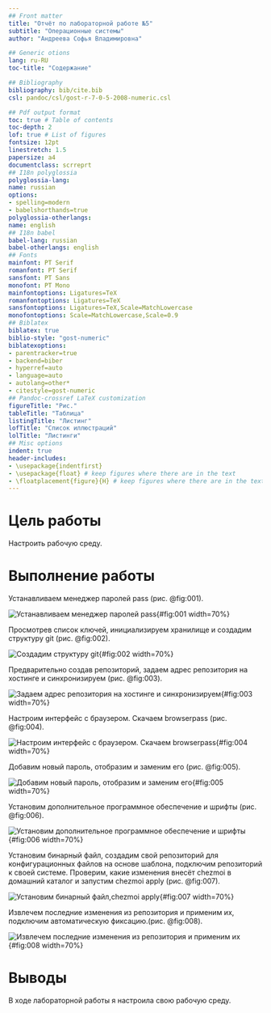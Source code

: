 ```yaml
---
## Front matter
title: "Отчёт по лабораторной работе №5"
subtitle: "Операционные системы"
author: "Андреева Софья Владимировна"

## Generic otions
lang: ru-RU
toc-title: "Содержание"

## Bibliography
bibliography: bib/cite.bib
csl: pandoc/csl/gost-r-7-0-5-2008-numeric.csl

## Pdf output format
toc: true # Table of contents
toc-depth: 2
lof: true # List of figures
fontsize: 12pt
linestretch: 1.5
papersize: a4
documentclass: scrreprt
## I18n polyglossia
polyglossia-lang:
name: russian
options:
- spelling=modern
- babelshorthands=true
polyglossia-otherlangs:
name: english
## I18n babel
babel-lang: russian
babel-otherlangs: english
## Fonts
mainfont: PT Serif
romanfont: PT Serif
sansfont: PT Sans
monofont: PT Mono
mainfontoptions: Ligatures=TeX
romanfontoptions: Ligatures=TeX
sansfontoptions: Ligatures=TeX,Scale=MatchLowercase
monofontoptions: Scale=MatchLowercase,Scale=0.9
## Biblatex
biblatex: true
biblio-style: "gost-numeric"
biblatexoptions:
- parentracker=true
- backend=biber
- hyperref=auto
- language=auto
- autolang=other*
- citestyle=gost-numeric
## Pandoc-crossref LaTeX customization
figureTitle: "Рис."
tableTitle: "Таблица"
listingTitle: "Листинг"
lofTitle: "Список иллюстраций"
lolTitle: "Листинги"
## Misc options
indent: true
header-includes:
- \usepackage{indentfirst}
- \usepackage{float} # keep figures where there are in the text
- \floatplacement{figure}{H} # keep figures where there are in the text
---
```


# Цель работы

Hастроить рабочую среду.

# Выполнение работы

Устанавливаем менеджер паролей pass (рис. @fig:001).

![Устанавливаем менеджер паролей pass](image/1.jpg){#fig:001 width=70%}

Просмотрев список ключей, инициализируем хранилище и создадим структуру git (рис. @fig:002).

![Cоздадим структуру git](image/2.jpg){#fig:002 width=70%}

Предварительно создав репозиторий, задаем адрес репозитория на хостинге и синхронизируем (рис. @fig:003).

![3адаем адрес репозитория на хостинге и синхронизируем](image/3.jpg){#fig:003 width=70%}

Настроим интерфейс с браузером. Скачаем browserpass (рис. @fig:004).

![Настроим интерфейс с браузером. Скачаем browserpass ](image/4.jpg){#fig:004 width=70%}

Добавим новый пароль, отобразим и заменим его (рис. @fig:005).

![Добавим новый пароль, отобразим и заменим его](image/5.jpg){#fig:005 width=70%}

Установим дополнительное программное обеспечение и шрифты (рис. @fig:006).

![Установим дополнительное программное обеспечение и шрифты](image/6.jpg){#fig:006 width=70%}

Установим бинарный файл, создадим свой репозиторий для конфигурационных файлов на основе шаблона, подключим репозиторий к своей системе. Проверим, какие изменения внесёт chezmoi в домашний каталог и запустим chezmoi apply  (рис. @fig:007).

![Установим бинарный файл,chezmoi apply](image/7.jpg){#fig:007 width=70%}

Извлечем последние изменения из репозитория и применим их, подключим автоматическую фиксацию.(рис. @fig:008).

![Извлечем последние изменения из репозитория и применим их](image/8.jpg){#fig:008 width=70%}

# Выводы

B ходе лабораторной работы я настроила свою рабочую среду.
